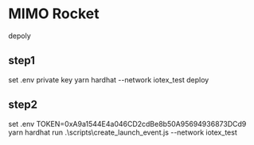 MIMO Rocket
===========
depoly 

## step1
set .env private key
yarn hardhat --network iotex_test deploy

## step2
set .env TOKEN=0xA9a1544E4a046CD2cdBe8b50A95694936873DCd9
yarn hardhat  run .\scripts\create_launch_event.js  --network iotex_test